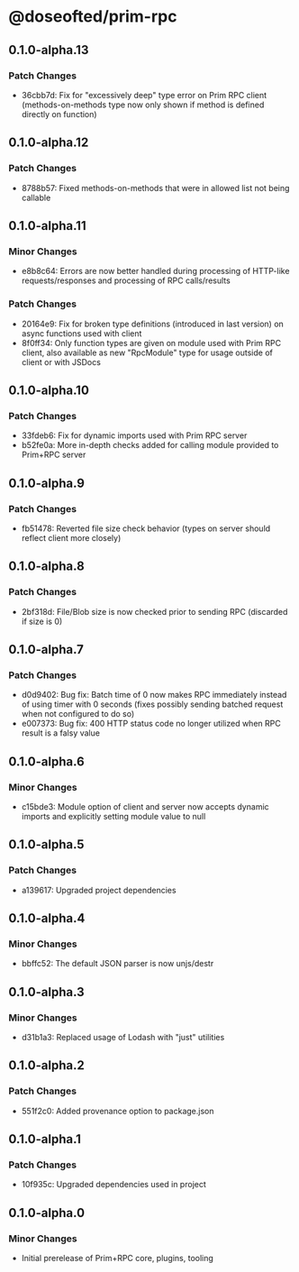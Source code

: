 # @doseofted/prim-rpc

## 0.1.0-alpha.13

### Patch Changes

- 36cbb7d: Fix for "excessively deep" type error on Prim RPC client (methods-on-methods type now only shown if method is
  defined directly on function)

## 0.1.0-alpha.12

### Patch Changes

- 8788b57: Fixed methods-on-methods that were in allowed list not being callable

## 0.1.0-alpha.11

### Minor Changes

- e8b8c64: Errors are now better handled during processing of HTTP-like requests/responses and processing of RPC
  calls/results

### Patch Changes

- 20164e9: Fix for broken type definitions (introduced in last version) on async functions used with client
- 8f0ff34: Only function types are given on module used with Prim RPC client, also available as new "RpcModule" type for
  usage outside of client or with JSDocs

## 0.1.0-alpha.10

### Patch Changes

- 33fdeb6: Fix for dynamic imports used with Prim RPC server
- b52fe0a: More in-depth checks added for calling module provided to Prim+RPC server

## 0.1.0-alpha.9

### Patch Changes

- fb51478: Reverted file size check behavior (types on server should reflect client more closely)

## 0.1.0-alpha.8

### Patch Changes

- 2bf318d: File/Blob size is now checked prior to sending RPC (discarded if size is 0)

## 0.1.0-alpha.7

### Patch Changes

- d0d9402: Bug fix: Batch time of 0 now makes RPC immediately instead of using timer with 0 seconds (fixes possibly
  sending batched request when not configured to do so)
- e007373: Bug fix: 400 HTTP status code no longer utilized when RPC result is a falsy value

## 0.1.0-alpha.6

### Minor Changes

- c15bde3: Module option of client and server now accepts dynamic imports and explicitly setting module value to null

## 0.1.0-alpha.5

### Patch Changes

- a139617: Upgraded project dependencies

## 0.1.0-alpha.4

### Minor Changes

- bbffc52: The default JSON parser is now unjs/destr

## 0.1.0-alpha.3

### Minor Changes

- d31b1a3: Replaced usage of Lodash with "just" utilities

## 0.1.0-alpha.2

### Patch Changes

- 551f2c0: Added provenance option to package.json

## 0.1.0-alpha.1

### Patch Changes

- 10f935c: Upgraded dependencies used in project

## 0.1.0-alpha.0

### Minor Changes

- Initial prerelease of Prim+RPC core, plugins, tooling
